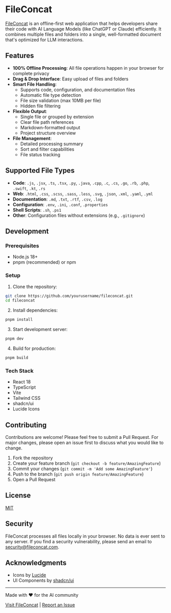 # FileConcat

[FileConcat](https://fileconcat.com) is an offline-first web application that helps developers share their code with AI Language Models (like ChatGPT or Claude) efficiently. It combines multiple files and folders into a single, well-formatted document that's optimized for LLM interactions.

## Features

- **100% Offline Processing**: All file operations happen in your browser for complete privacy
- **Drag & Drop Interface**: Easy upload of files and folders
- **Smart File Handling**:
  - Supports code, configuration, and documentation files
  - Automatic file type detection
  - File size validation (max 10MB per file)
  - Hidden file filtering
- **Flexible Output**:
  - Single file or grouped by extension
  - Clear file path references
  - Markdown-formatted output
  - Project structure overview
- **File Management**:
  - Detailed processing summary
  - Sort and filter capabilities
  - File status tracking

## Supported File Types

- **Code**: `.js`, `.jsx`, `.ts`, `.tsx`, `.py`, `.java`, `.cpp`, `.c`, `.cs`, `.go`, `.rb`, `.php`, `.swift`, `.kt`, `.rs`
- **Web**: `.html`, `.css`, `.scss`, `.sass`, `.less`, `.svg`, `.json`, `.xml`, `.yaml`, `.yml`
- **Documentation**: `.md`, `.txt`, `.rtf`, `.csv`, `.log`
- **Configuration**: `.env`, `.ini`, `.conf`, `.properties`
- **Shell Scripts**: `.sh`, `.ps1`
- **Other**: Configuration files without extensions (e.g., `.gitignore`)

## Development

### Prerequisites

- Node.js 18+ 
- pnpm (recommended) or npm

### Setup

1. Clone the repository:
```bash
git clone https://github.com/yourusername/fileconcat.git
cd fileconcat
```

2. Install dependencies:
```bash
pnpm install
```

3. Start development server:
```bash
pnpm dev
```

4. Build for production:
```bash
pnpm build
```

### Tech Stack

- React 18
- TypeScript
- Vite
- Tailwind CSS
- shadcn/ui
- Lucide Icons

## Contributing

Contributions are welcome! Please feel free to submit a Pull Request. For major changes, please open an issue first to discuss what you would like to change.

1. Fork the repository
2. Create your feature branch (`git checkout -b feature/AmazingFeature`)
3. Commit your changes (`git commit -m 'Add some AmazingFeature'`)
4. Push to the branch (`git push origin feature/AmazingFeature`)
5. Open a Pull Request

## License

[MIT](LICENSE)

## Security

FileConcat processes all files locally in your browser. No data is ever sent to any server. If you find a security vulnerability, please send an email to security@fileconcat.com.

## Acknowledgments

- Icons by [Lucide](https://lucide.dev)
- UI Components by [shadcn/ui](https://ui.shadcn.com)

---

Made with ❤️ for the AI community

[Visit FileConcat](https://fileconcat.com) | [Report an Issue](https://github.com/yourusername/fileconcat/issues)